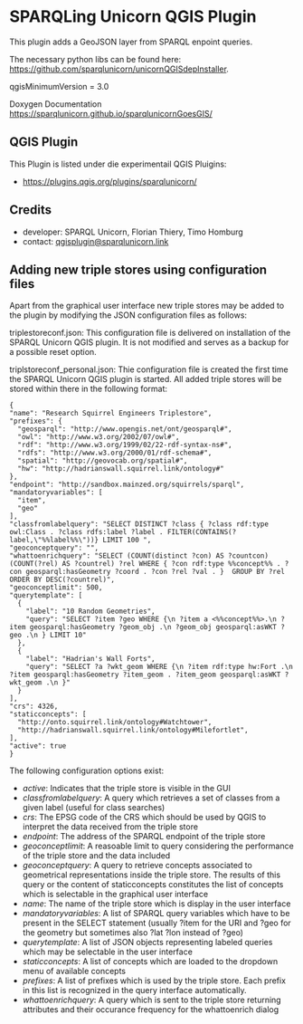 # SPARQLing Unicorn QGIS Plugin

This plugin adds a GeoJSON layer from SPARQL enpoint queries.

The necessary python libs can be found here: https://github.com/sparqlunicorn/unicornQGISdepInstaller.

qgisMinimumVersion = 3.0

Doxygen Documentation https://sparqlunicorn.github.io/sparqlunicornGoesGIS/

## QGIS Plugin

This Plugin is listed under die experimentail QGIS Pluigins:

* https://plugins.qgis.org/plugins/sparqlunicorn/

## Credits

* developer: SPARQL Unicorn, Florian Thiery, Timo Homburg
* contact: qgisplugin@sparqlunicorn.link

## Adding new triple stores using configuration files

Apart from the graphical user interface new triple stores may be added to the plugin by modifying the JSON configuration files as follows:

triplestoreconf.json: This configuration file is delivered on installation of the SPARQL Unicorn QGIS plugin. It is not modified and serves as a backup for a possible reset option.

triplstoreconf_personal.json: Thie configuration file is created the first time the SPARQL Unicorn QGIS plugin is started. All added triple stores will be stored within there in the following format:

    {
    "name": "Research Squirrel Engineers Triplestore",
    "prefixes": {
      "geosparql": "http://www.opengis.net/ont/geosparql#",
      "owl": "http://www.w3.org/2002/07/owl#",
      "rdf": "http://www.w3.org/1999/02/22-rdf-syntax-ns#",
      "rdfs": "http://www.w3.org/2000/01/rdf-schema#",
      "spatial": "http://geovocab.org/spatial#",
      "hw": "http://hadrianswall.squirrel.link/ontology#"
    },
    "endpoint": "http://sandbox.mainzed.org/squirrels/sparql",
    "mandatoryvariables": [
      "item",
      "geo"
    ],
    "classfromlabelquery": "SELECT DISTINCT ?class { ?class rdf:type owl:Class . ?class rdfs:label ?label . FILTER(CONTAINS(?label,\"%%label%%\"))} LIMIT 100 ",
    "geoconceptquery": "",
    "whattoenrichquery": "SELECT (COUNT(distinct ?con) AS ?countcon) (COUNT(?rel) AS ?countrel) ?rel WHERE { ?con rdf:type %%concept%% . ?con geosparql:hasGeometry ?coord . ?con ?rel ?val . }  GROUP BY ?rel ORDER BY DESC(?countrel)",
    "geoconceptlimit": 500,
    "querytemplate": [
      {
        "label": "10 Random Geometries",
        "query": "SELECT ?item ?geo WHERE {\n ?item a <%%concept%%>.\n ?item geosparql:hasGeometry ?geom_obj .\n ?geom_obj geosparql:asWKT ?geo .\n } LIMIT 10"
      },
      {
        "label": "Hadrian's Wall Forts",
        "query": "SELECT ?a ?wkt_geom WHERE {\n ?item rdf:type hw:Fort .\n ?item geosparql:hasGeometry ?item_geom . ?item_geom geosparql:asWKT ?wkt_geom .\n }"
      }
    ],
    "crs": 4326,
    "staticconcepts": [
      "http://onto.squirrel.link/ontology#Watchtower",
      "http://hadrianswall.squirrel.link/ontology#Milefortlet",
    ],
    "active": true
    }
The following configuration options exist:
* *active*: Indicates that the triple store is visible in the GUI
* *classfromlabelquery*: A query which retrieves a set of classes from a given label (useful for class searches)
* *crs*: The EPSG code of the CRS which should be used by QGIS to interpret the data received from the triple store
* *endpoint*: The address of the SPARQL endpoint of the triple store
* *geoconceptlimit*: A reasoable limit to query considering the performance of the triple store and the data included
* *geoconceptquery*: A query to retrieve concepts associated to geometrical representations inside the triple store. The results of this query or the content of staticconcepts constitutes the list of concepts which is selectable in the graphical user interface
* *name*: The name of the triple store which is display in the user interface
* *mandatoryvariables*: A list of SPARQL query variables which have to be present in the SELECT statement (usually ?item for the URI and ?geo for the geometry but sometimes also ?lat ?lon instead of ?geo)
* *querytemplate*: A list of JSON objects representing labeled queries which may be selectable in the user interface
* *staticconcepts*: A list of concepts which are loaded to the dropdown menu of available concepts
* *prefixes*: A list of prefixes which is used by the triple store. Each prefix in this list is recognized in the query interface automatically.
* *whattoenrichquery*: A query which is sent to the triple store returning attributes and their occurance frequency for the whattoenrich dialog
